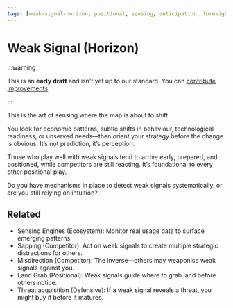 ```yaml
---
tags: [weak-signal-horizon, positional, sensing, anticipation, foresight, market shifts, patterns, signals]
---
```


# Weak Signal (Horizon)

:::warning

This is an **early draft** and isn't yet up to our standard.
You can [contribute improvements](https://github.com/dave1010/wardley-leadership-strategies).

:::


This is the art of sensing where the map is about to shift.

You look for economic patterns, subtle shifts in behaviour, technological readiness, or unserved needs—then orient your strategy before the change is obvious. It’s not prediction, it’s perception.

Those who play well with weak signals tend to arrive early, prepared, and positioned, while competitors are still reacting. It’s foundational to every other positional play.

Do you have mechanisms in place to detect weak signals systematically, or are you still relying on intuition?

## Related

- Sensing Engines (Ecosystem): Monitor real usage data to surface emerging patterns.
- Sapping (Competitor): Act on weak signals to create multiple strategic distractions for others.
- Misdirection (Competitor): The inverse—others may weaponise weak signals against you.
- Land Grab (Positional): Weak signals guide where to grab land before others notice.
- Threat acquisition (Defensive): If a weak signal reveals a threat, you might buy it before it matures.
